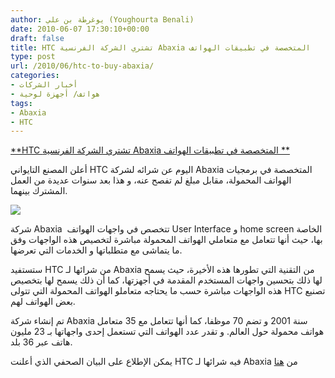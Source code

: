 ```yaml
---
author: يوغرطة بن علي (Youghourta Benali)
date: 2010-06-07 17:30:10+00:00
draft: false
title: HTC تشتري الشركة الفرنسية Abaxia المتخصصة في تطبيقات الهواتف
type: post
url: /2010/06/htc-to-buy-abaxia/
categories:
- أخبار الشركات
- هواتف/ أجهزة لوحية
tags:
- Abaxia
- HTC
---
```


[**HTC تشتري الشركة الفرنسية Abaxia المتخصصة في تطبيقات الهواتف **](http://www.it-scoop.com/2010/06/HTC-to-Buy-Abaxia)


أعلن المصنع التايواني HTC اليوم عن شرائه لشركة Abaxia المتخصصة في برمجيات الهواتف المحمولة، مقابل مبلغ لم تفصح عنه، و هذا بعد سنوات عديدة من العمل المشترك بينهما.

[![](http://www.it-scoop.com/wp-content/uploads/2010/06/abaxia-logo.jpg)
](http://www.it-scoop.com/2010/06/HTC-to-Buy-Abaxia)

شركة Abaxia  تتخصص في واجهات الهواتف User Interface و home screen الخاصة بها، حيث أنها تتعامل مع متعاملي الهواتف المحمولة مباشرة لتخصيص هذه الواجهات وفق ما يتماشى مع متطلباتها و الخدمات التي تعرضها.

ستستفيد HTC من شرائها لـ Abaxia من التقنية التي تطورها هذه الأخيرة، حيث يسمح لها ذلك بتحسين واجهات المستخدم المقدمة في أجهزتها، كما أن ذلك يسمح لها بتخصيص هذه الواجهات مباشرة حسب ما يحتاجه متعاملو الهواتف المحمولة التي تتولى HTC تصنيع بعض الهواتف لهم.

تم إنشاء شركة Abaxia سنة 2001 و تضم 70 موظفا، كما أنها تتعامل مع 35 متعامل هواتف محمولة حول العالم. و تقدر عدد الهواتف التي تستعمل إحدى واجهاتها بـ 23 مليون هاتف عبر 36 بلد.

يمكن الإطلاع على البيان الصحفي الذي أعلنت HTC فيه شرائها لـ Abaxia من [هنا](http://www.htc.com/fr/press.aspx?id=132642&lang=1033)

